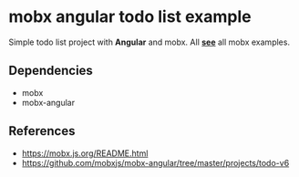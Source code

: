 # mobx angular todo list example

Simple todo list project with **Angular** and mobx. All **[see](https://stackblitz.com/@relliv/collections/mobx-examples)** all mobx examples.

## Dependencies

- mobx
- mobx-angular

## References

- https://mobx.js.org/README.html
- https://github.com/mobxjs/mobx-angular/tree/master/projects/todo-v6
